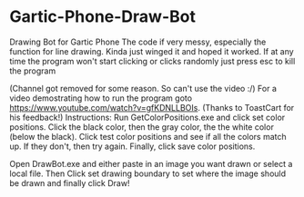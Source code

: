 # Gartic-Phone-Draw-Bot
Drawing Bot for Gartic Phone
The code if very messy, especially the function for line drawing. Kinda just winged it and hoped it worked.
If at any time the program won't start clicking or clicks randomly just press esc to kill the program

(Channel got removed for some reason. So can't use the video :/)
For a video demostrating how to run the program goto https://www.youtube.com/watch?v=gfKDNLLBOIs.
(Thanks to ToastCart for his feedback!)
Instructions:
Run GetColorPositions.exe and click set color positions. Click the black color, then the gray color, the the white color (below the black). Click test color positions and see if all the colors match up. If they don't, then try again. Finally, click save color positions.

Open DrawBot.exe and either paste in an image you want drawn or select a local file. Then Click set drawing boundary to set where the image should be drawn and finally click Draw!
